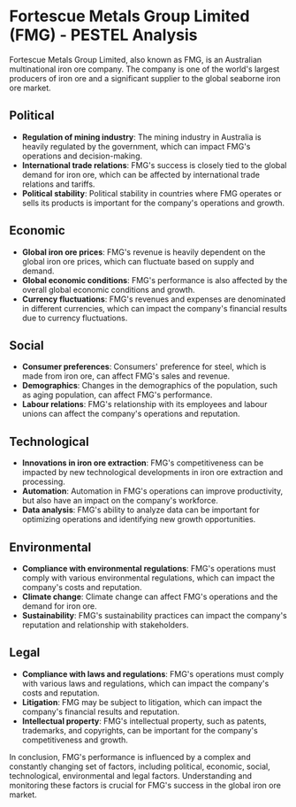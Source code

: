 # Fortescue Metals Group Limited (FMG) - PESTEL Analysis

Fortescue Metals Group Limited, also known as FMG, is an Australian multinational iron ore company. The company is one of the world's largest producers of iron ore and a significant supplier to the global seaborne iron ore market.

## Political

* **Regulation of mining industry**: The mining industry in Australia is heavily regulated by the government, which can impact FMG's operations and decision-making.
* **International trade relations**: FMG's success is closely tied to the global demand for iron ore, which can be affected by international trade relations and tariffs.
* **Political stability**: Political stability in countries where FMG operates or sells its products is important for the company's operations and growth.

## Economic

* **Global iron ore prices**: FMG's revenue is heavily dependent on the global iron ore prices, which can fluctuate based on supply and demand.
* **Global economic conditions**: FMG's performance is also affected by the overall global economic conditions and growth.
* **Currency fluctuations**: FMG's revenues and expenses are denominated in different currencies, which can impact the company's financial results due to currency fluctuations.

## Social

* **Consumer preferences**: Consumers' preference for steel, which is made from iron ore, can affect FMG's sales and revenue.
* **Demographics**: Changes in the demographics of the population, such as aging population, can affect FMG's performance.
* **Labour relations**: FMG's relationship with its employees and labour unions can affect the company's operations and reputation.

## Technological

* **Innovations in iron ore extraction**: FMG's competitiveness can be impacted by new technological developments in iron ore extraction and processing.
* **Automation**: Automation in FMG's operations can improve productivity, but also have an impact on the company's workforce.
* **Data analysis**: FMG's ability to analyze data can be important for optimizing operations and identifying new growth opportunities.

## Environmental

* **Compliance with environmental regulations**: FMG's operations must comply with various environmental regulations, which can impact the company's costs and reputation.
* **Climate change**: Climate change can affect FMG's operations and the demand for iron ore.
* **Sustainability**: FMG's sustainability practices can impact the company's reputation and relationship with stakeholders.

## Legal

* **Compliance with laws and regulations**: FMG's operations must comply with various laws and regulations, which can impact the company's costs and reputation.
* **Litigation**: FMG may be subject to litigation, which can impact the company's financial results and reputation.
* **Intellectual property**: FMG's intellectual property, such as patents, trademarks, and copyrights, can be important for the company's competitiveness and growth.

In conclusion, FMG's performance is influenced by a complex and constantly changing set of factors, including political, economic, social, technological, environmental and legal factors. Understanding and monitoring these factors is crucial for FMG's success in the global iron ore market.
